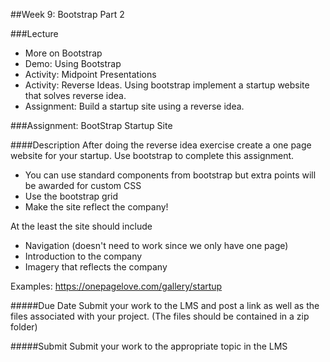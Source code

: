 ##Week 9: Bootstrap Part 2

###Lecture

-	More on Bootstrap 
-	Demo: Using Bootstrap
-	Activity: Midpoint Presentations
-	Activity: Reverse Ideas.  Using bootstrap implement a startup website that solves reverse idea.
-	Assignment: Build a startup site using a reverse idea.

###Assignment: BootStrap Startup Site

####Description
After doing the reverse idea exercise create a one page website for your startup. Use bootstrap to complete this assignment.

- You can use standard components from bootstrap but extra points will be awarded for custom CSS
- Use the bootstrap grid
- Make the site reflect the company! 

At the least the site should include
- Navigation (doesn't need to work since we only have one page)
- Introduction to the company
- Imagery that reflects the company

Examples:
https://onepagelove.com/gallery/startup


#####Due Date
Submit your work to the LMS and post a link as well as the files associated with your project. (The files should be contained in a zip folder)

#####Submit
Submit your work to the appropriate topic in the LMS

